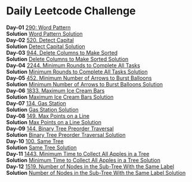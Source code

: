 # Daily Leetcode Challenge

**Day-01** [290: Word Pattern](https://leetcode.com/problems/word-pattern/) <br/>
**Solution** [Word Pattern Solution](src/main/resources/daily_leetcode_challenge/leetcode-day01-290-Word-Pattern.md) <br/>
**Day-02** [520. Detect Capital](https://leetcode.com/problems/detect-capital/) <br/>
**Solution** [Detect Capital Solution](src/main/resources/daily_leetcode_challenge/leetcode-day02-520-Detect-Capital.md) <br/>
**Day-03** [944. Delete Columns to Make Sorted](https://leetcode.com/problems/delete-columns-to-make-sorted/) <br/>
**Solution** [Delete Columns to Make Sorted Solution](src/main/java/daily_leetcode_challenge/DeleteColumnsToMakeSorted.java)  <br/>
**Day-04** [2244. Minimum Rounds to Complete All Tasks](https://leetcode.com/problems/minimum-rounds-to-complete-all-tasks/) <br/>
**Solution** [Minimum Rounds to Complete All Tasks Solution](src/main/java/daily_leetcode_challenge/MinimumRoundsToCompleteAllTasks.java)  <br/>
**Day-05** [452. Minimum Number of Arrows to Burst Balloons](https://leetcode.com/problems/minimum-number-of-arrows-to-burst-balloons/) <br/>
**Solution** [Minimum Number of Arrows to Burst Balloons Solution](src/main/java/daily_leetcode_challenge/MinimumArrowsToBurstBalloons.java)  <br/>
**Day-06** [1833. Maximum Ice Cream Bars](https://leetcode.com/problems/maximum-ice-cream-bars/) <br/>
**Solution** [Maximum Ice Cream Bars Solution](src/main/java/daily_leetcode_challenge/MaxIceCreamBars.java)  <br/>
**Day-07** [134. Gas Station](https://leetcode.com/problems/gas-station/) <br/>
**Solution** [Gas Station Solution](src/main/java/daily_leetcode_challenge/MaxPointsOnOneLine.java)  <br/>
**Day-08** [149. Max Points on a Line](https://leetcode.com/problems/max-points-on-a-line/) <br/>
**Solution** [Max Points on a Line Solution](src/main/java/daily_leetcode_challenge/GasStation.java)  <br/>
**Day-09** [144. Binary Tree Preorder Traversal](https://leetcode.com/problems/binary-tree-preorder-traversal/) <br/>
**Solution** [Binary Tree Preorder Traversal Solution](src/main/java/daily_leetcode_challenge/BinaryTreePreOrderTraversal.java) <br/>
**Day-10** [100. Same Tree](https://leetcode.com/problems/same-tree/) <br/>
**Solution** [Same Tree Solution](src/main/java/daily_leetcode_challenge/SameTree.java) <br/>
**Day-11** [1443. Minimum Time to Collect All Apples in a Tree](https://leetcode.com/problems/minimum-time-to-collect-all-apples-in-a-tree/) <br/>
**Solution** [Minimum Time to Collect All Apples in a Tree Solution](src/main/java/daily_leetcode_challenge/MinimumTimeToCollectAllApplesInTree.java) <br/>
**Day-12** [1519. Number of Nodes in the Sub-Tree With the Same Label](https://leetcode.com/problems/number-of-nodes-in-the-sub-tree-with-the-same-label/) <br/>
**Solution** [Number of Nodes in the Sub-Tree With the Same Label Solution](src/main/java/daily_leetcode_challenge/CountNodesInSubTreeWithSameLabel.java) <br/>